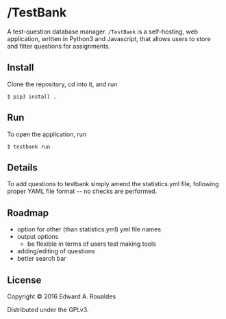 # /TestBank

A test-question database manager.  `/TestBank` is a self-hosting, web application, written in Python3 and Javascript, that allows users to store and filter questions for assignments.

## Install

Clone the repository, cd into it, and run

```
$ pip3 install .
```

## Run

To open the application, run

```
$ testbank run
```

## Details

To add questions to testbank simply amend the statistics.yml file, following proper YAML file format -- no checks are performed.

## Roadmap
* option for other (than statistics.yml) yml file names
* output options
  - be flexible in terms of users test making tools
* adding/editing of questions
* better search bar


## License
Copyright © 2016 Edward A. Roualdes

Distributed under the GPLv3.